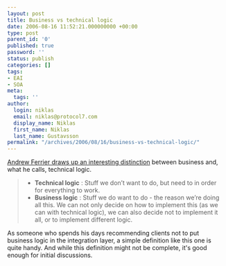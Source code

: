 ```yaml
---
layout: post
title: Business vs technical logic
date: 2006-08-16 11:52:21.000000000 +00:00
type: post
parent_id: '0'
published: true
password: ''
status: publish
categories: []
tags:
- EAI
- SOA
meta:
  tags: ''
author:
  login: niklas
  email: niklas@protocol7.com
  display_name: Niklas
  first_name: Niklas
  last_name: Gustavsson
permalink: "/archives/2006/08/16/business-vs-technical-logic/"
---
```

[Andrew Ferrier draws up an interesting distinction](http://www.new-destiny.co.uk/andrew/blog/2006/08/16/what-is-business-logic/) between business and, what he calls,&nbsp;technical logic.

> - **Technical logic** : Stuff we don’t want to do, but need to in order for everything to work. 
> - **Business logic** : Stuff we do want to do - the reason we’re doing all this. We can not only decide on how to implement this (as we can with technical logic), we can also decide not to implement it all, or to implement different logic.

As someone who spends his days recommending clients not to put business logic in the integration layer, a simple definition like this one is quite handy. And while this definition might not be complete, it's good enough for initial discussions.

